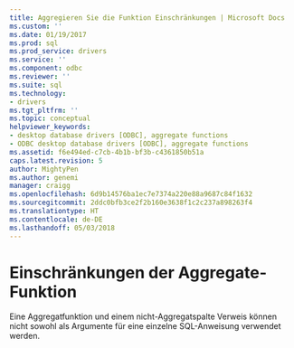 ```yaml
---
title: Aggregieren Sie die Funktion Einschränkungen | Microsoft Docs
ms.custom: ''
ms.date: 01/19/2017
ms.prod: sql
ms.prod_service: drivers
ms.service: ''
ms.component: odbc
ms.reviewer: ''
ms.suite: sql
ms.technology:
- drivers
ms.tgt_pltfrm: ''
ms.topic: conceptual
helpviewer_keywords:
- desktop database drivers [ODBC], aggregate functions
- ODBC desktop database drivers [ODBC], aggregate functions
ms.assetid: f6e494ed-c7cb-4b1b-bf3b-c4361850b51a
caps.latest.revision: 5
author: MightyPen
ms.author: genemi
manager: craigg
ms.openlocfilehash: 6d9b14576ba1ec7e7374a220e88a9687c84f1632
ms.sourcegitcommit: 2ddc0bfb3ce2f2b160e3638f1c2c237a898263f4
ms.translationtype: HT
ms.contentlocale: de-DE
ms.lasthandoff: 05/03/2018
---
```

# <a name="aggregate-function-limitations"></a>Einschränkungen der Aggregate-Funktion
Eine Aggregatfunktion und einem nicht-Aggregatspalte Verweis können nicht sowohl als Argumente für eine einzelne SQL-Anweisung verwendet werden.
